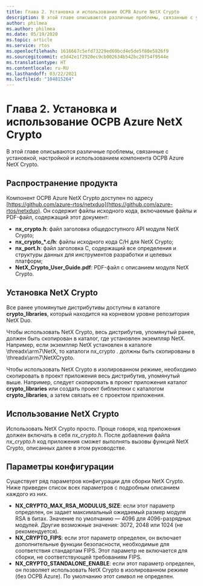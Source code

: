 ```yaml
---
title: Глава 2. Установка и использование ОСРВ Azure NetX Crypto
description: В этой главе описываются различные проблемы, связанные с установкой, настройкой и использованием компонента NetX Crypto.
author: philmea
ms.author: philmea
ms.date: 05/19/2020
ms.topic: article
ms.service: rtos
ms.openlocfilehash: 1616667c5efd73229ed69bcd4e5de5f80e5826f9
ms.sourcegitcommit: e3d42e1f2920ec9cb002634b542bc20754f9544e
ms.translationtype: HT
ms.contentlocale: ru-RU
ms.lasthandoff: 03/22/2021
ms.locfileid: "104815264"
---
```

# <a name="chapter-2---installation-and-use-of-azure-rtos-netx-crypto"></a>Глава 2. Установка и использование ОСРВ Azure NetX Crypto

В этой главе описываются различные проблемы, связанные с установкой, настройкой и использованием компонента ОСРВ Azure NetX Crypto.

## <a name="product-distribution"></a>Распространение продукта

Компонент ОСРВ Azure NetX Crypto доступен по адресу [https://github.com/azure-rtos/netxduo](https://github.com/azure-rtos/netxduo). Он содержит файлы исходного кода, включаемые файлы и PDF-файл, содержащий этот документ:

- **nx_crypto.h**: файл заголовка общедоступного API модуля NetX Crypto;
- **nx_crypto_*.c/h**: файлы исходного кода C/H для NetX Crypto;
- **nx_port.h**: файл заголовка C, содержащий все определения и структуры данных для инструментов разработки и целевых платформ;
- **NetX_Crypto_User_Guide.pdf**: PDF-файл с описанием модуля NetX Crypto.

## <a name="netx-crypto-installation"></a>Установка NetX Crypto

Все ранее упомянутые дистрибутивы доступны в каталоге **crypto_libraries**, который находится на корневом уровне репозитория NetX Duo.

Чтобы использовать NetX Crypto, весь дистрибутив, упомянутый ранее, должен быть скопирован в каталог, где установлен экземпляр NetX. Например, если экземпляр NetX установлен в каталоге \threadx\arm7\NetX, то каталоги nx_crypto *.* должны быть скопированы в \threadx\arm7\NetXCrypto.

Чтобы использовать NetX Crypto в изолированном режиме, необходимо скопировать в проект приложения весь дистрибутив, упомянутый выше. Например, следует скопировать в проект приложения каталог **crypto_libraries** или создать проект библиотеки с каталогом **crypto_libraries**, а затем связать ее с проектом приложения. 

## <a name="using-netx-crypto"></a>Использование NetX Crypto

Использовать NetX Crypto просто. Проще говоря, код приложения должен включать в себя *nx_crypto.h*.  После добавления файла *nx_crypto.h* код приложения сможет выполнять вызовы функций NetX Crypto, описанных далее в этом руководстве.

## <a name="configuration-options"></a>Параметры конфигурации

Существует ряд параметров конфигурации для сборки NetX Crypto. Ниже приведен список всех параметров с подробным описанием каждого из них.

- **NX_CRYPTO_MAX_RSA_MODULUS_SIZE**: если этот параметр определен, он задает максимальный ожидаемый размер модуля RSA в битах. Значение по умолчанию — 4096 для 4096-разрядных модулей. Другие возможные значения: 3072, 2048 или 1024 (не рекомендуется).
- **NX_CRYPTO_FIPS**: если этот параметр определен, он включает дополнительные функции безопасности, необходимые для соответствия стандартам FIPS. Этот параметр не включается для сборки, не соответствующей требованиям FIPS.
- **NX_CRYPTO_STANDALONE_ENABLE**: если этот параметр определен, он позволяет использовать NetX Crypto в изолированном режиме (без ОСРВ Azure). По умолчанию этот символ не определен.
